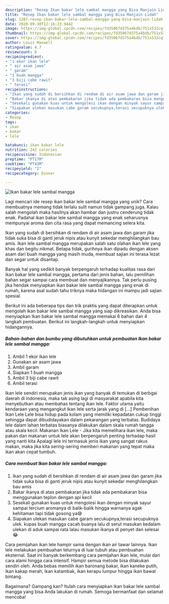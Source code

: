 ```yaml
---
description: "Resep Ikan bakar lele sambal mangga yang Bisa Manjain Lidah"
title: "Resep Ikan bakar lele sambal mangga yang Bisa Manjain Lidah"
slug: 1287-resep-ikan-bakar-lele-sambal-mangga-yang-bisa-manjain-lidah
date: 2020-09-30T12:16:23.944Z
image: https://img-global.cpcdn.com/recipes/fd35067d375a4bdb/751x532cq70/ikan-bakar-lele-sambal-mangga-foto-resep-utama.jpg
thumbnail: https://img-global.cpcdn.com/recipes/fd35067d375a4bdb/751x532cq70/ikan-bakar-lele-sambal-mangga-foto-resep-utama.jpg
cover: https://img-global.cpcdn.com/recipes/fd35067d375a4bdb/751x532cq70/ikan-bakar-lele-sambal-mangga-foto-resep-utama.jpg
author: Louis Maxwell
ratingvalue: 4.7
reviewcount: 8
recipeingredient:
- "1 ekor ikan lele"
- " air asam jawa"
- " garam"
- "1 buah mangga"
- "3 biji cabe rawit"
- " terasi"
recipeinstructions:
- "Ikan yang sudah di bersihkan di rendam di air asam jawa dan garam jika tidak suka bisa di ganti jeruk nipis atau kunyit sekedar menghilangkan bau amis"
- "Bakar ikanya di atas pembakaran jika tidak ada pembakaran bisa menggunakan teplon dengan api kecil"
- "Sesekali gunakan kuas untuk mengolesi ikan dengan minyak sayur sampai tercium aromanya di balik-balik hingga warnanya agak kehitaman tapi tidak gosong ya😅"
- "Siapakan ulekan masukan cabe garam secukupnya,terasi secupuknya ulek. kupas buah mangga cacah buanya lalu di serut masukan kedalam ulekan di aduk sampai rata lalau masukan ikanya di penyet dan selesai😂"
categories:
- Resep
tags:
- ikan
- bakar
- lele

katakunci: ikan bakar lele 
nutrition: 242 calories
recipecuisine: Indonesian
preptime: "PT17M"
cooktime: "PT43M"
recipeyield: "2"
recipecategory: Dinner

---
```



![Ikan bakar lele sambal mangga](https://img-global.cpcdn.com/recipes/fd35067d375a4bdb/751x532cq70/ikan-bakar-lele-sambal-mangga-foto-resep-utama.jpg)

Lagi mencari ide resep ikan bakar lele sambal mangga yang unik? Cara membuatnya memang tidak terlalu sulit namun tidak gampang juga. Kalau salah mengolah maka hasilnya akan hambar dan justru cenderung tidak enak. Padahal ikan bakar lele sambal mangga yang enak seharusnya mempunyai aroma dan cita rasa yang dapat memancing selera kita.

Ikan yang sudah di bersihkan di rendam di air asam jawa dan garam jika tidak suka bisa di ganti jeruk nipis atau kunyit sekedar menghilangkan bau amis. Ikan lele sambal mangga merupakan salah satu olahan ikan lele yang khas dan begitu nikmat. Betapa tidak, gurihnya ikan dipadu dengan aksen asam dari buah mangga yang masih muda, membuat sajian ini terasa lezat dan segar untuk disantap.

Banyak hal yang sedikit banyak berpengaruh terhadap kualitas rasa dari ikan bakar lele sambal mangga, pertama dari jenis bahan, lalu pemilihan bahan segar sampai cara membuat dan menyajikannya. Tak perlu pusing jika hendak menyiapkan ikan bakar lele sambal mangga yang enak di rumah, karena asal sudah tahu triknya maka hidangan ini mampu jadi sajian spesial.


Berikut ini ada beberapa tips dan trik praktis yang dapat diterapkan untuk mengolah ikan bakar lele sambal mangga yang siap dikreasikan. Anda bisa menyiapkan Ikan bakar lele sambal mangga memakai 6 bahan dan 4 langkah pembuatan. Berikut ini langkah-langkah untuk menyiapkan hidangannya.

<!--inarticleads1-->

##### Bahan-bahan dan bumbu yang dibutuhkan untuk pembuatan Ikan bakar lele sambal mangga:

1. Ambil 1 ekor ikan lele
1. Gunakan  air asam jawa
1. Ambil  garam
1. Siapkan 1 buah mangga
1. Ambil 3 biji cabe rawit
1. Ambil  terasi


Ikan lele sendiri merupakan jenis ikan yang banyak di temukan di berbgai daerah di indonesia, maka tak asing lagi di masyarakat apabila kita menyebutkan atau membahas tentang ikan lele. Faktor utama yaitu kendaraan yang mengangkut ikan lele serta jarak yang di […] Pembenihan Ikan Lele Lele bisa hidup pada kolam yang memiliki kepadatan cukup tinggi sehingga dapat dibudidayakan dalam pekarangan yang terbatas. Budidaya lele dalam lahan terbatas biasanya dilakukan dalam skala rumah tangga atau skala kecil. Makanan Ikan Lele - Jika kita memelihara ikan lele, maka pakan dan makanan untuk lele akan berpengaruh penting terhadap hasil yang nanti kita Apalagi lele ini termasuk jenis ikan yang sangat rakus makan, maka jika kita sering-sering memberi makanan yang tepat maka ikan akan cepat tumbuh. 

<!--inarticleads2-->

##### Cara membuat Ikan bakar lele sambal mangga:

1. Ikan yang sudah di bersihkan di rendam di air asam jawa dan garam jika tidak suka bisa di ganti jeruk nipis atau kunyit sekedar menghilangkan bau amis
1. Bakar ikanya di atas pembakaran jika tidak ada pembakaran bisa menggunakan teplon dengan api kecil
1. Sesekali gunakan kuas untuk mengolesi ikan dengan minyak sayur sampai tercium aromanya di balik-balik hingga warnanya agak kehitaman tapi tidak gosong ya😅
1. Siapakan ulekan masukan cabe garam secukupnya,terasi secupuknya ulek. kupas buah mangga cacah buanya lalu di serut masukan kedalam ulekan di aduk sampai rata lalau masukan ikanya di penyet dan selesai😂


Cara pemijahan ikan lele hampir sama dengan ikan air tawar lainnya. Ikan lele melakukan pembuahan telurnya di luar tubuh atau pembuahan eksternal. Saat ini banyak berkembang cara pemijahan ikan lele, mulai dari cara alami hingga cara intensif. Hampir semua metode bisa dilakukan sendiri oleh. Anda bebas memilih ikan baronang bakar, ikan kaneke putih, ikan kakap merah, ikan katambak, ikan kerapu lumpur hingga ikan bawal bintang. 

Bagaimana? Gampang kan? Itulah cara menyiapkan ikan bakar lele sambal mangga yang bisa Anda lakukan di rumah. Semoga bermanfaat dan selamat mencoba!
